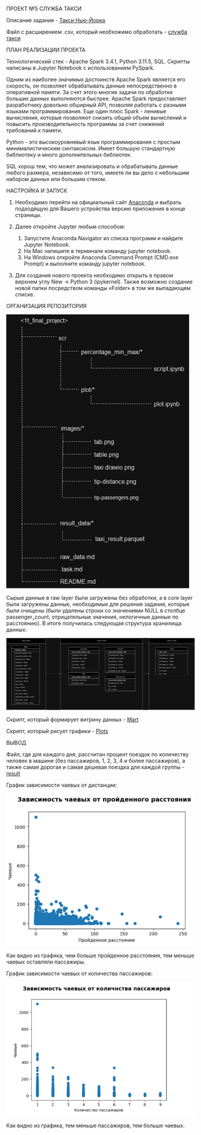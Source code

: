 ПРОЕКТ №5 СЛУЖБА ТАКСИ

Описание задания - [Такси Нью-Йорка](https://github.com/javascriptrocker2104/1t_final_project/blob/main/task.md)

Файл с расширением .csv, который необхожимо обработать - [служба такси](https://github.com/javascriptrocker2104/1t_final_project/blob/main/task.md)

ПЛАН РЕАЛИЗАЦИИ ПРОЕКТА

Технологический стек - Apache Spark 3.4.1, Python 3.11.5, SQL. Скрипты написаны в Jupyter Notebook с использованием PySpark.

Одним из наиболее значимых достоинств Apache Spark является его скорость, он позволяет обрабатывать данные непосредственно в оперативной памяти. За счет этого многие задачи по обработке больших данных выполняются быстрее. Apache Spark предоставляет разработчику довольно обширный API, позволяя работать с разными языками программирования. Еще один плюс Spark - ленивые вычисления, которые позволяют снизить общий объем вычислений и повысить производительность программы за счет снижений требований к памяти.

Python - это высокоуровневый язык программирования с простым минималистическим синтаксисом. Имеет большую стандартную библиотеку и много дополнительных библиотек.

SQL хорош тем, что может анализировать и обрабатывать данные любого размера, независимо от того, имеете ли вы дело с небольшим набором данных или большим стеком.

НАСТРОЙКА И ЗАПУСК

1. Необходимо перейти на официальный сайт [Anaconda](https://www.anaconda.com/download) и выбрать подходящую для Вашего устройства версию приложения в конце страницы.
2. Далее откройте Jupyter любым способом:
   1) Запустите Anaconda Navigator из списка программ и найдите Jupyter Notebook.
   2) На Mac напишите в терминале команду jupyter notebook.
   3) На Windows откройте Anaconda Command Prompt (CMD.exe Prompt) и выполните команду jupyter notebook.

3. Для создания нового проекта необходимо открыть в правом верхнем углу New → Python 3 (ipykernel). Также возможно создание новой папки посредством команды «Folder» в том же выпадающем списке.


ОРГАНИЗАЦИЯ РЕПОЗИТОРИЯ

![screenshot](https://github.com/javascriptrocker2104/1t_final_project/blob/main/images/structure.drawio.png)

Сырые данные в raw layer были загружены без обработки, а в core layer были загружены данные, необходимые для решения задания, которые были очищены (были удалены строки со значениями NULL в столбце passenger_count, отрицательные значения, нелогичные данные по расстоянию). В итоге получилась следующая структура хранилища данных:

![screenshot](https://github.com/javascriptrocker2104/1t_final_project/blob/main/images/taxi.drawio.png)

Скрипт, который формирует витрину данных - [Mart](https://github.com/javascriptrocker2104/1t_final_project/tree/main/src/percentage_min_max)

Скрипт, который рисует графики - [Plots](https://github.com/javascriptrocker2104/1t_final_project/tree/main/src/plot)

ВЫВОД

Файл, где для каждого дня, рассчитан процент поездок по количеству человек в машине (без пассажиров, 1, 2, 3, 4 и более пассажиров), а также самая дорогая и самая дешевая поездка для каждой группы - [result](https://github.com/javascriptrocker2104/1t_final_project/blob/main/result_data/taxi_result.parquet)

График зависимости чаевых от дистанции:

![screenshot](https://github.com/javascriptrocker2104/1t_final_project/blob/main/images/tip-distance.png)

Как видно из графика, чем больше пройденное расстояния, тем меньше чаевых оставляли пассажиры.

График зависимости чаевых от количества пассажиров:

![screenshot](https://github.com/javascriptrocker2104/1t_final_project/blob/main/images/tip-passengers.png)

Как видно из графика, тем меньше пассажиров, тем больше чаевых.
